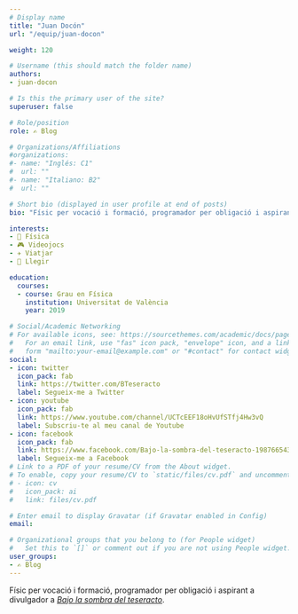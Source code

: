 ```yaml
---
# Display name
title: "Juan Docón"
url: "/equip/juan-docon"

weight: 120

# Username (this should match the folder name)
authors:
- juan-docon

# Is this the primary user of the site?
superuser: false

# Role/position
role: ✍️ Blog

# Organizations/Affiliations
#organizations:
#- name: "Inglés: C1"
#  url: ""
#- name: "Italiano: B2"
#  url: ""  

# Short bio (displayed in user profile at end of posts)
bio: "Físic per vocació i formació, programador per obligació i aspirant a divulgador a [*Bajo la sombra del teseracto*](https://twitter.com/BTeseracto)."

interests:
- 🧲 Física
- 🎮 Videojocs
- ✈️ Viatjar
- 📖 Llegir

education:
  courses:
  - course: Grau en Física
    institution: Universitat de València
    year: 2019  

# Social/Academic Networking
# For available icons, see: https://sourcethemes.com/academic/docs/page-builder/#icons
#   For an email link, use "fas" icon pack, "envelope" icon, and a link in the
#   form "mailto:your-email@example.com" or "#contact" for contact widget.
social:
- icon: twitter
  icon_pack: fab
  link: https://twitter.com/BTeseracto
  label: Segueix-me a Twitter
- icon: youtube
  icon_pack: fab
  link: https://www.youtube.com/channel/UCTcEEF18oHvUfSTfj4Hw3vQ
  label: Subscriu-te al meu canal de Youtube
- icon: facebook
  icon_pack: fab
  link: https://www.facebook.com/Bajo-la-sombra-del-teseracto-1987665438194990/
  label: Segueix-me a Facebook
# Link to a PDF of your resume/CV from the About widget.
# To enable, copy your resume/CV to `static/files/cv.pdf` and uncomment the lines below.
# - icon: cv
#   icon_pack: ai
#   link: files/cv.pdf

# Enter email to display Gravatar (if Gravatar enabled in Config)
email:

# Organizational groups that you belong to (for People widget)
#   Set this to `[]` or comment out if you are not using People widget.
user_groups:
- ✍️ Blog
---
```


Físic per vocació i formació, programador per obligació i aspirant a divulgador a [*Bajo la sombra del teseracto*](https://twitter.com/BTeseracto).